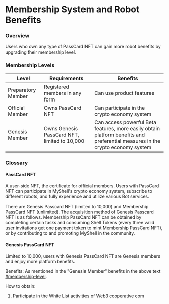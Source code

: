 # Membership System and Robot Benefits

### Overview

Users who own any type of PassCard NFT can gain more robot benefits by upgrading their membership level.

### Membership Levels

| Level       | Requirements                         | Benefits                                                                 |
| ----------- | ------------------------------------ | ------------------------------------------------------------------------ |
| Preparatory Member | Registered members in any form       | Can use product features                                                  |
| Official Member | Owns PassCard NFT                   | Can participate in the crypto economy system                             |
| Genesis Member | Owns Genesis PassCard NFT, limited to 10,000 | Can access powerful Beta features, more easily obtain platform benefits and preferential measures in the crypto economy system |

### Glossary

#### **PassCard NFT**

A user-side NFT, the certificate for official members. Users with PassCard NFT can participate in MyShell's crypto economy system, subscribe to different robots, and fully experience and utilize various Bot services.

There are Genesis Passcard NFT (limited to 10,000) and Membership PassCard NFT (unlimited). The acquisition method of Genesis Passcard NFT is as follows. Membership PassCard NFT can be obtained by completing certain tasks and consuming Shell Tokens (every three valid user invitations get one payment token to mint Membership PassCard NFT), or by contributing to and promoting MyShell in the community.

#### Genesis PassCard NFT

Limited to 10,000, users with Genesis PassCard NFT are Genesis members and enjoy more platform benefits.

Benefits: As mentioned in the "Genesis Member" benefits in the above text [#membership-level](membership-system-and-robot-benefits.md#membership-level "mention").

How to obtain:

1. Participate in the White List activities of Web3 cooperative com